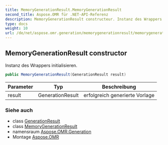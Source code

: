 ```yaml
---
title: MemoryGenerationResult.MemoryGenerationResult
second_title: Aspose.OMR für .NET-API-Referenz
description: MemoryGenerationResult constructeur. Instanz des Wrappers initialisieren.
type: docs
weight: 10
url: /de/net/aspose.omr.generation/memorygenerationresult/memorygenerationresult/
---
```

## MemoryGenerationResult constructor

Instanz des Wrappers initialisieren.

```csharp
public MemoryGenerationResult(GenerationResult result)
```

| Parameter | Typ | Beschreibung |
| --- | --- | --- |
| result | GenerationResult | erfolgreich generierte Vorlage |

### Siehe auch

* class [GenerationResult](../../generationresult/)
* class [MemoryGenerationResult](../)
* namensraum [Aspose.OMR.Generation](../../memorygenerationresult/)
* Montage [Aspose.OMR](../../../)


